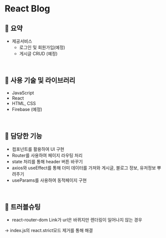 # React Blog

## 📌 요약
- 제공서비스
  - 로그인 및 회원가입(예정)
  - 게시글 CRUD (예정)

<br>

## 📌 사용 기술 및 라이브러리

- JavaScript
- React
- HTML, CSS
- Firebase (예정)

<br>

## 📌 담당한 기능

- 컴포넌트를 활용하여 UI 구현
- Router를 사용하여 페이지 라우팅 처리
- state 처리를 통해 header 버튼 바꾸기
- axios와 useEffect를 통해 더미 데이터를 가져와 게시글, 블로그 정보, 유저정보 뿌려주기
- useParams를 사용하여 동적페이지 구현

<br>

## 📌 트러블슈팅

- react-router-dom Link가 url은 바뀌지만 렌더링이 일어나지 않는 경우

→ index.js의 react.strict모드 제거를 통해 해결
